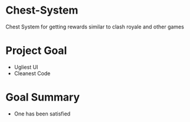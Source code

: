 # Chest-System
Chest System for getting rewards similar to clash royale and other games

# Project Goal

- Ugliest UI
- Cleanest Code

# Goal Summary

 - One has been satisfied